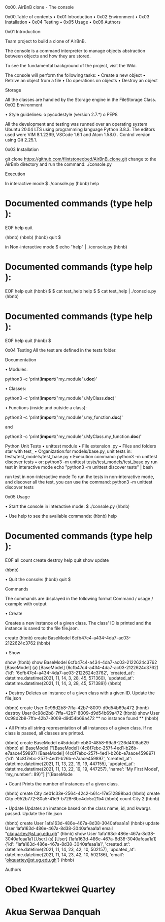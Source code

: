 0x00. AirBnB clone - The console

0x00.Table of contents
•	0x01 Introduction
•	0x02 Environment
•	0x03 Installation
•	0x04 Testing
•	0x05 Usage
•	0x06 Authors

0x01 Introduction

Team project to build a clone of AirBnB.

The console is a command interpreter to manage objects abstraction between objects and how they are stored.

To see the fundamental background of the project, visit the Wiki.

The console will perform the following tasks:
•	Create a new object
•	Retrive an object from a file
•	Do operations on objects
•	Destroy an object

Storage

All the classes are handled by the Storage engine in the FileStorage Class.
0x02 Environment
      
•	Style guidelines:
o	pycodestyle (version 2.7.*)
o	PEP8

All the development and testing was runned over an operating system Ubuntu 20.04 LTS using programming language Python 3.8.3. The editors used were VIM 8.1.2269, VSCode 1.6.1 and Atom 1.58.0 . Control version using Git 2.25.1.

0x03 Installation

git clone https://github.com/flintstoneobed/AirBnB_clone.git
change to the AirBnb directory and run the command:
 ./console.py

Execution

In interactive mode
$ ./console.py
(hbnb) help

Documented commands (type help <topic>):
========================================
EOF  help  quit

(hbnb)
(hbnb)
(hbnb) quit
$

in Non-interactive mode
$ echo "help" | ./console.py
(hbnb)

Documented commands (type help <topic>):
========================================
EOF  help  quit
(hbnb)
$
$ cat test_help
help
$
$ cat test_help | ./console.py
(hbnb)

Documented commands (type help <topic>):
========================================
EOF  help  quit
(hbnb)
$

0x04 Testing
All the test are defined in the tests folder.

Documentation

•	Modules:

python3 -c 'print(__import__("my_module").__doc__)'

•	Classes:

python3 -c 'print(__import__("my_module").MyClass.__doc__)'

•	Functions (inside and outside a class):

python3 -c 'print(__import__("my_module").my_function.__doc__)'

and

python3 -c 'print(__import__("my_module").MyClass.my_function.__doc__)'

Python Unit Tests
•	unittest module
•	File extension .py
•	Files and folders star with test_
•	Organization:for models/base.py, unit tests in: tests/test_models/test_base.py
•	Execution command: python3 -m unittest discover tests
•	or: python3 -m unittest tests/test_models/test_base.py
run test in interactive mode
echo "python3 -m unittest discover tests" | bash

run test in non-interactive mode
To run the tests in non-interactive mode, and discover all the test, you can use the command:
python3 -m unittest discover tests

0x05 Usage

•	Start the console in interactive mode:
$ ./console.py
(hbnb)

•	Use help to see the available commands:
(hbnb) help

Documented commands (type help <topic>):
========================================
EOF  all  count  create  destroy  help  quit  show  update

(hbnb)

•	Quit the console:
(hbnb) quit
$

Commands

The commands are displayed in the following format Command / usage / example with output

• Create

Creates a new instance of a given class. The class' ID is printed and the instance is saved to the file file.json.

create <class>
(hbnb) create BaseModel
6cfb47c4-a434-4da7-ac03-2122624c3762
(hbnb)

• Show

show <class> <id>
(hbnb) show BaseModel 6cfb47c4-a434-4da7-ac03-2122624c3762
[BaseModel] (a) [BaseModel] (6cfb47c4-a434-4da7-ac03-2122624c3762) {'id': '6cfb47c4-a434-4da7-ac03-2122624c3762', 'created_at': datetime.datetime(2021, 11, 14, 3, 28, 45, 571360), 'updated_at': datetime.datetime(2021, 11, 14, 3, 28, 45, 571389)}
(hbnb)

• Destroy
Deletes an instance of a given class with a given ID. Update the file.json

(hbnb) create User
0c98d2b8-7ffa-42b7-8009-d9d54b69a472
(hbnb) destroy User 0c98d2b8-7ffa-42b7-8009-d9d54b69a472
(hbnb) show User 0c98d2b8-7ffa-42b7-8009-d9d54b69a472
** no instance found **
(hbnb)

• All
Prints all string representation of all instances of a given class. If no class is passed, all classes are printed.

(hbnb) create BaseModel
e45ddda9-eb80-4858-99a9-226d4f08a629
(hbnb) all BaseModel
["[BaseModel] (4c8f7ebc-257f-4ed1-b26b-e7aace459897) [BaseModel] (4c8f7ebc-257f-4ed1-b26b-e7aace459897) {'id': '4c8f7ebc-257f-4ed1-b26b-e7aace459897', 'created_at': datetime.datetime(2021, 11, 13, 22, 19, 19, 447155), 'updated_at': datetime.datetime(2021, 11, 13, 22, 19, 19, 447257), 'name': 'My First Model', 'my_number': 89}"]
["[BaseMode

• Count
Prints the number of instances of a given class.

(hbnb) create City
4e01c33e-2564-42c2-b61c-17e512898bad
(hbnb) create City
e952b772-80a5-41e9-b728-6bc4dc5c21b4
(hbnb) count City
2
(hbnb)

• Update
Updates an instance based on the class name, id, and kwargs passed. Update the file.json

(hbnb) create User
1afa163d-486e-467a-8d38-3040afeaa1a1
(hbnb) update User 1afa163d-486e-467a-8d38-3040afeaa1a1 email "okquartey@st.ug.edu.gh"
(hbnb) show User 1afa163d-486e-467a-8d38-3040afeaa1a1
[User] (s) [User] (1afa163d-486e-467a-8d38-3040afeaa1a1) {'id': '1afa163d-486e-467a-8d38-3040afeaa1a1', 'created_at': datetime.datetime(2021, 11, 14, 23, 42, 10, 502157), 'updated_at': datetime.datetime(2021, 11, 14, 23, 42, 10, 502186), 'email': 'okquartey@st.ug.edu.gh'}
(hbnb)

Authors
# Obed Kwartekwei Quartey

# Akua Serwaa Danquah
